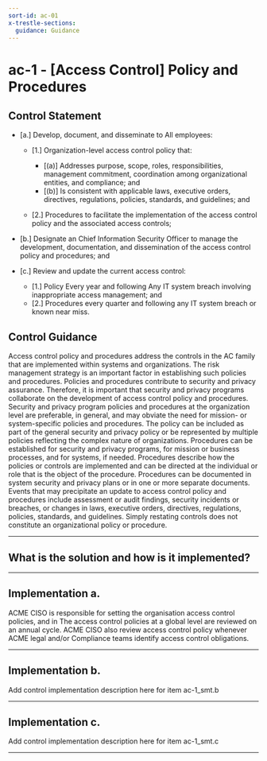 ```yaml
---
sort-id: ac-01
x-trestle-sections:
  guidance: Guidance
---
```


# ac-1 - \[Access Control\] Policy and Procedures

## Control Statement

- \[a.\] Develop, document, and disseminate to All employees:

  - \[1.\] Organization-level access control policy that:

    - \[(a)\] Addresses purpose, scope, roles, responsibilities, management commitment, coordination among organizational entities, and compliance; and
    - \[(b)\] Is consistent with applicable laws, executive orders, directives, regulations, policies, standards, and guidelines; and

  - \[2.\] Procedures to facilitate the implementation of the access control policy and the associated access controls;

- \[b.\] Designate an Chief Information Security Officer to manage the development, documentation, and dissemination of the access control policy and procedures; and

- \[c.\] Review and update the current access control:

  - \[1.\] Policy Every year and following Any IT system breach involving inappropriate access management; and
  - \[2.\] Procedures every quarter and following any IT system breach or known near miss.

## Control Guidance

Access control policy and procedures address the controls in the AC family that are implemented within systems and organizations. The risk management strategy is an important factor in establishing such policies and procedures. Policies and procedures contribute to security and privacy assurance. Therefore, it is important that security and privacy programs collaborate on the development of access control policy and procedures. Security and privacy program policies and procedures at the organization level are preferable, in general, and may obviate the need for mission- or system-specific policies and procedures. The policy can be included as part of the general security and privacy policy or be represented by multiple policies reflecting the complex nature of organizations. Procedures can be established for security and privacy programs, for mission or business processes, and for systems, if needed. Procedures describe how the policies or controls are implemented and can be directed at the individual or role that is the object of the procedure. Procedures can be documented in system security and privacy plans or in one or more separate documents. Events that may precipitate an update to access control policy and procedures include assessment or audit findings, security incidents or breaches, or changes in laws, executive orders, directives, regulations, policies, standards, and guidelines. Simply restating controls does not constitute an organizational policy or procedure.

______________________________________________________________________

## What is the solution and how is it implemented?

<!-- Please leave this section blank and enter implementation details in the parts below. -->

______________________________________________________________________

## Implementation a.

ACME CISO is responsible for setting the organisation access control policies, and in The access control policies at a global level are reviewed on an annual cycle. ACME CISO also review access control policy whenever ACME legal and/or Compliance teams identify access control obligations.

______________________________________________________________________

## Implementation b.

Add control implementation description here for item ac-1_smt.b

______________________________________________________________________

## Implementation c.

Add control implementation description here for item ac-1_smt.c

______________________________________________________________________
